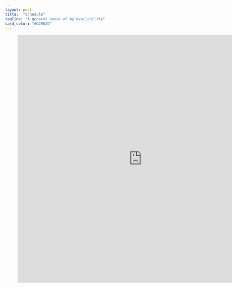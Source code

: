 ```yaml
---
layout: post
title:  "Schedule"
tagline: "A general sense of my availability"
card_color: "#D2982D"
---
```


<figure class="calendar-sizer">
    <div class="calendar-wrapper">
        <iframe src="https://calendar.google.com/calendar/embed?height=800&amp;wkst=1&amp;bgcolor=%23ffffff&amp;ctz=America%2FNew_York&amp;src=emFjaGFyeV9lc3Bpcml0dUBicm93bi5lZHU&amp;color=%23EF6C00&amp;mode=WEEK&amp;showPrint=0&amp;showDate=1&amp;showNav=1&amp;showTitle=0&amp;showCalendars=0&amp;showTabs=0" style="border-width:0" width="800" height="800" frameborder="0" scrolling="no"></iframe>
    </div>
</figure>
